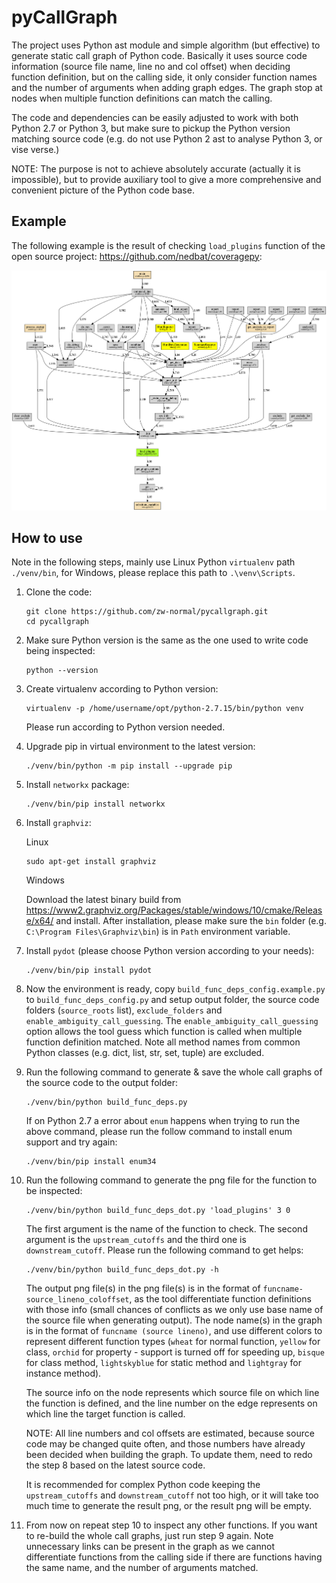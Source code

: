 # pyCallGraph

The project uses Python ast module and simple algorithm (but effective) to generate static call graph of Python code. Basically it uses source code information (source file name, line no and col offset) when deciding function definition, but on the calling side, it only consider function names and the number of arguments when adding graph edges. The graph stop at nodes when multiple function definitions can match the calling.

The code and dependencies can be easily adjusted to work with both Python 2.7 or Python 3, but make sure to pickup the Python version matching source code (e.g. do not use Python 2 ast to analyse Python 3, or vise verse.)

NOTE: The purpose is not to achieve absolutely accurate (actually it is impossible), but to provide auxiliary tool to give a more comprehensive and convenient picture of the Python code base.

## Example
The following example is the result of checking `load_plugins` function of the open source project: https://github.com/nedbat/coveragepy:

![Alt text](build_func_deps.example.png?raw=true "load_plugins graph")

## How to use
Note in the following steps, mainly use Linux Python `virtualenv` path `./venv/bin`, for Windows, please replace this path to `.\venv\Scripts`.
1. Clone the code:
    ```shell script
    git clone https://github.com/zw-normal/pycallgraph.git
    cd pycallgraph
    ```
2. Make sure Python version is the same as the one used to write code being inspected:
    ```shell script
    python --version
    ```
3. Create virtualenv according to Python version:
    ```shell script
    virtualenv -p /home/username/opt/python-2.7.15/bin/python venv
    ```
    Please run according to Python version needed.
4. Upgrade pip in virtual environment to the latest version:
    ```shell script
    ./venv/bin/python -m pip install --upgrade pip
    ```
5. Install `networkx` package:
    ```shell script
    ./venv/bin/pip install networkx
    ```
6. Install `graphviz`:
    
    Linux
    ```shell script
    sudo apt-get install graphviz
    ```
    
    Windows
    
    Download the latest binary build from https://www2.graphviz.org/Packages/stable/windows/10/cmake/Release/x64/ and install. After installation, please make sure the `bin` folder (e.g. `C:\Program Files\Graphviz\bin`) is in `Path` environment variable.
7. Install `pydot` (please choose Python version according to your needs):
    ```shell script
    ./venv/bin/pip install pydot
    ```
8. Now the environment is ready, copy `build_func_deps_config.example.py` to `build_func_deps_config.py` and setup output folder, the source code folders (`source_roots` list), `exclude_folders` and `enable_ambiguity_call_guessing`. The `enable_ambiguity_call_guessing` option allows the tool guess which function is called when multiple function definition matched. Note all method names from common Python classes (e.g. dict, list, str, set, tuple) are excluded.
9. Run the following command to generate & save the whole call graphs of the source code to the output folder:
    ```shell script
    ./venv/bin/python build_func_deps.py
    ```
    If on Python 2.7 a error about `enum` happens when trying to run the above command, please run the follow command to install enum support and try again:
    ```shell script
    ./venv/bin/pip install enum34
    ```
10. Run the following command to generate the png file for the function to be inspected:
    ```shell script
    ./venv/bin/python build_func_deps_dot.py 'load_plugins' 3 0
    ```
    The first argument is the name of the function to check. The second argument is the `upstream_cutoffs` and the third one is `downstream_cutoff`. Please run the following command to get helps:
    ```shell script
    ./venv/bin/python build_func_deps_dot.py -h
    ```
    The output png file(s) in the png file(s) is in the format of `funcname-source_lineno_coloffset`, as the tool differentiate function definitions with those info (small chances of conflicts as we only use base name of the source file when generating output). The node name(s) in the graph is in the format of `funcname (source lineno)`, and use different colors to represent different function types (`wheat` for normal function, `yellow` for class, `orchid` for property - support is turned off for speeding up, `bisque` for class method, `lightskyblue` for static method and `lightgray` for instance method).
   
    The source info on the node represents which source file on which line the function is defined, and the line number on the edge represents on which line the target function is called.
   
    NOTE: All line numbers and col offsets are estimated, because source code may be changed quite often, and those numbers have already been decided when building the graph. To update them, need to redo the step 8 based on the latest source code.
   
    It is recommended for complex Python code keeping the `upstream_cutoffs` and `downstream_cutoff` not too high, or it will take too much time to generate the result png, or the result png will be empty.
11. From now on repeat step 10 to inspect any other functions. If you want to re-build the whole call graphs, just run step 9 again. Note unnecessary links can be present in the graph as we cannot differentiate functions from the calling side if there are functions having the same name, and the number of arguments matched.
